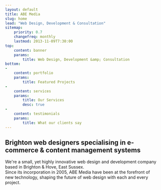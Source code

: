 ```yaml
---
layout: default
title: ABE Media
slug: home
lead: "Web Design, Development & Consultation"
sitemap:
    priority: 0.7
    changefreq: monthly
    lastmod: 2013-11-09T7:30:00
top:
    content: banner
    params:
        title: Web Design, Development &amp; Consultation
bottom: 
-
    content: portfolio
    params:
        title: Featured Projects
-
    content: services
    params:
        title: Our Services
        desc: true
-
    content: testimonials
    params:
        title: What our clients say
---
```

<h2>Brighton web designers specialising in e-commerce &amp; content management systems</h2>
<p class="lead">We're a small, yet highly innovative web design and development company based in Brighton &amp; Hove, East Sussex.<br>
Since its incorporation in 2005, ABE Media have been at the forefront of new technology, shaping the future of web design with each and every project.</p>
<!--
> The website looks amazing. Thank you so much.  
> <small>Heather Hilder-Darling Callaways Estate Agents</small>
-->
